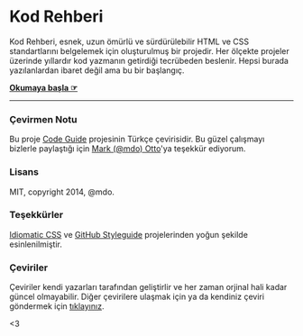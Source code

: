 # Kod Rehberi

Kod Rehberi, esnek, uzun ömürlü ve sürdürülebilir HTML ve CSS standartlarını belgelemek için oluşturulmuş bir projedir. Her ölçekte projeler üzerinde yıllardır kod yazmanın getirdiği tecrübeden beslenir. Hepsi burada yazılanlardan ibaret değil ama bu bir başlangıç.

**[Okumaya başla ☞](http://hayatbiralem.com/kod-rehberi)**

---

### Çevirmen Notu

Bu proje [Code Guide](https://github.com/mdo/code-guide) projesinin Türkçe çevirisidir. Bu güzel çalışmayı bizlerle paylaştığı için [Mark (@mdo) Otto](http://markdotto.com/)'ya teşekkür ediyorum.

### Lisans

MIT, copyright 2014, @mdo.

### Teşekkürler

[Idiomatic CSS](https://github.com/necolas/idiomatic-css) ve [GitHub Styleguide](http://github.com/styleguide) projelerinden yoğun şekilde esinlenilmiştir.

### Çeviriler

Çeviriler kendi yazarları tarafından geliştirlir ve her zaman orjinal hali kadar güncel olmayabilir. Diğer çevirilere ulaşmak için ya da kendiniz çeviri göndermek için [tıklayınız](https://github.com/mdo/code-guide#translations).

<3
